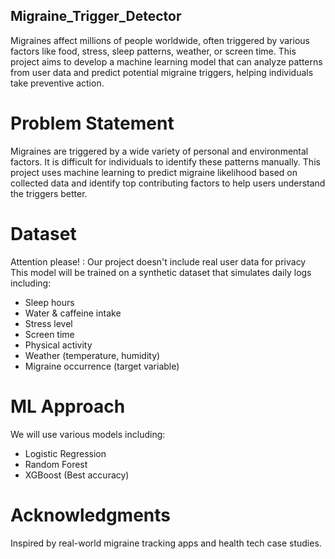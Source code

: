 ## Migraine_Trigger_Detector

Migraines affect millions of people worldwide, often triggered by various factors like food, stress, sleep patterns, weather, or screen time. This project aims to develop a machine learning model that can analyze patterns from user data and predict potential migraine triggers, helping individuals take preventive action.

# Problem Statement
Migraines are triggered by a wide variety of personal and environmental factors. It is difficult for individuals to identify these patterns manually. This project uses machine learning to predict migraine likelihood based on collected data and identify top contributing factors to help users understand the triggers better.

# Dataset
Attention please! : Our project doesn't include real user data for privacy
This model will be trained on a synthetic dataset that simulates daily logs including:

- Sleep hours
- Water & caffeine intake
- Stress level
- Screen time
- Physical activity
- Weather (temperature, humidity)
- Migraine occurrence (target variable)

# ML Approach
We will use various models including:

- Logistic Regression
- Random Forest
- XGBoost (Best accuracy)

# Acknowledgments
Inspired by real-world migraine tracking apps and health tech case studies.
